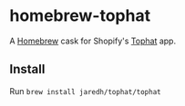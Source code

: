 # homebrew-tophat
A [Homebrew](https://brew.sh/) cask for Shopify's [Tophat](https://github.com/shopify/tophat) app.

## Install

Run `brew install jaredh/tophat/tophat`
